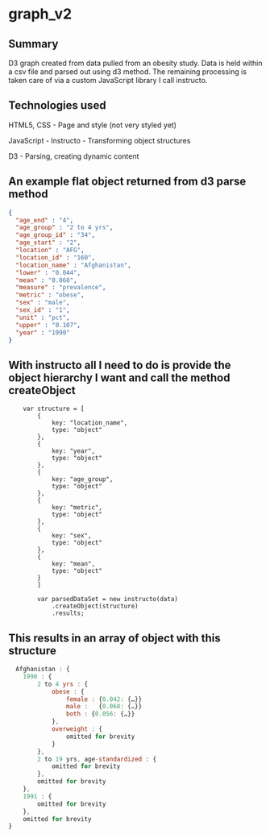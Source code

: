 # graph_v2
## Summary
D3 graph created from data pulled from an obesity study. Data is held within a csv file and parsed out using d3 method. The remaining processing is taken care of via a custom JavaScript library I call instructo.

## Technologies used
HTML5, CSS - Page and style (not very styled yet)

JavaScript - Instructo - Transforming object structures

D3 - Parsing, creating dynamic content

## An example flat object returned from d3 parse method
```json
{
  "age_end" : "4",
  "age_group" : "2 to 4 yrs",
  "age_group_id" : "34",
  "age_start" : "2",
  "location" : "AFG",
  "location_id" : "160",
  "location_name" : "Afghanistan",
  "lower" : "0.044",
  "mean" : "0.068",
  "measure" : "prevalence",
  "metric" : "obese",
  "sex" : "male",
  "sex_id" : "1",
  "unit" : "pct",
  "upper" : "0.107",
  "year" : "1990"
}
```

## With instructo all I need to do is provide the object hierarchy I want and call the method createObject

```javascipt
    var structure = [
        {
            key: "location_name",
            type: "object"
        },
        {
            key: "year",
            type: "object"
        },
        {
            key: "age_group",
            type: "object"  
        },
        {
            key: "metric",
            type: "object"
        },
        {
            key: "sex",
            type: "object"
        },         
        {
            key: "mean",
            type: "object"
        }
        ]

        var parsedDataSet = new instructo(data)
            .createObject(structure)
            .results;
```

## This results in an array of object with this structure

```javascript
  Afghanistan : {
    1990 : {
        2 to 4 yrs : {
            obese : {
                female : {0.042: {…}}
                male :   {0.068: {…}}
                both : {0.056: {…}}
            },            
            overweight : {
                omitted for brevity
            }
        },
        2 to 19 yrs, age-standardized : {
            omitted for brevity
        },
        omitted for brevity
    }, 
    1991 : {
        omitted for brevity
    },
    omitted for brevity
}

```
